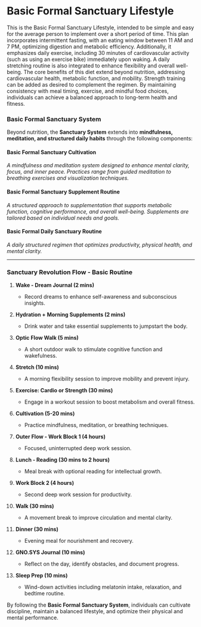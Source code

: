 # Basic Formal Sanctuary Lifestyle
This is the Basic Formal Sanctuary Lifestyle, intended to be simple and easy for the average person to implement over a short period of time. This plan incorporates intermittent fasting, with an eating window between 11 AM and 7 PM, optimizing digestion and metabolic efficiency. Additionally, it emphasizes daily exercise, including 30 minutes of cardiovascular activity (such as using an exercise bike) immediately upon waking. A daily stretching routine is also integrated to enhance flexibility and overall well-being. The core benefits of this diet extend beyond nutrition, addressing cardiovascular health, metabolic function, and mobility. Strength training can be added as desired to complement the regimen. By maintaining consistency with meal timing, exercise, and mindful food choices, individuals can achieve a balanced approach to long-term health and fitness.

### Basic Formal Sanctuary System
Beyond nutrition, the **Sanctuary System** extends into **mindfulness, meditation, and structured daily habits** through the following components:

#### **Basic Formal Sanctuary Cultivation**
*A mindfulness and meditation system designed to enhance mental clarity, focus, and inner peace. Practices range from guided meditation to breathing exercises and visualization techniques.*

#### **Basic Formal Sanctuary Supplement Routine**
*A structured approach to supplementation that supports metabolic function, cognitive performance, and overall well-being. Supplements are tailored based on individual needs and goals.*

#### **Basic Formal Daily Sanctuary Routine**
*A daily structured regimen that optimizes productivity, physical health, and mental clarity.*

---

### **Sanctuary Revolution Flow - Basic Routine**

1. **Wake - Dream Journal (2 mins)**  
   - Record dreams to enhance self-awareness and subconscious insights.

2. **Hydration + Morning Supplements (2 mins)**  
   - Drink water and take essential supplements to jumpstart the body.

3. **Optic Flow Walk (5 mins)**  
   - A short outdoor walk to stimulate cognitive function and wakefulness.

4. **Stretch (10 mins)**  
   - A morning flexibility session to improve mobility and prevent injury.

5. **Exercise: Cardio or Strength (30 mins)**  
   - Engage in a workout session to boost metabolism and overall fitness.

6. **Cultivation (5-20 mins)**  
   - Practice mindfulness, meditation, or breathing techniques.

7. **Outer Flow - Work Block 1 (4 hours)**  
   - Focused, uninterrupted deep work session.

8. **Lunch - Reading (30 mins to 2 hours)**  
   - Meal break with optional reading for intellectual growth.

9. **Work Block 2 (4 hours)**  
   - Second deep work session for productivity.

10. **Walk (30 mins)**  
    - A movement break to improve circulation and mental clarity.

11. **Dinner (30 mins)**  
    - Evening meal for nourishment and recovery.

12. **GNO.SYS Journal (10 mins)**  
    - Reflect on the day, identify obstacles, and document progress.

13. **Sleep Prep (10 mins)**  
    - Wind-down activities including melatonin intake, relaxation, and bedtime routine.

By following the **Basic Formal Sanctuary System**, individuals can cultivate discipline, maintain a balanced lifestyle, and optimize their physical and mental performance.

